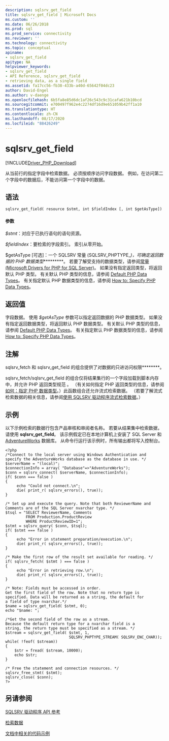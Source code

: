 ```yaml
---
description: sqlsrv_get_field
title: sqlsrv_get_field | Microsoft Docs
ms.custom: ''
ms.date: 06/26/2018
ms.prod: sql
ms.prod_service: connectivity
ms.reviewer: ''
ms.technology: connectivity
ms.topic: conceptual
apiname:
- sqlsrv_get_field
apitype: NA
helpviewer_keywords:
- sqlsrv_get_field
- API Reference, sqlsrv_get_field
- retrieving data, as a single field
ms.assetid: fa17cc56-fb38-433b-a40d-65642f04dc23
author: David-Engel
ms.author: v-daenge
ms.openlocfilehash: 6b5fa8e85d6dc1af26c543c9c31cafa621b10bcd
ms.sourcegitcommit: e700497f962e4c2274df16d9e651059b42ff1a10
ms.translationtype: HT
ms.contentlocale: zh-CN
ms.lasthandoff: 08/17/2020
ms.locfileid: "88426249"
---
```

# <a name="sqlsrv_get_field"></a>sqlsrv_get_field
[!INCLUDE[Driver_PHP_Download](../../includes/driver_php_download.md)]

从当前行的指定字段中检索数据。 必须按顺序访问字段数据。 例如，在访问第二个字段中的数据后，不能访问第一个字段中的数据。  
  
## <a name="syntax"></a>语法  
  
```  
sqlsrv_get_field( resource $stmt, int $fieldIndex [, int $getAsType])  
```  
  
#### <a name="parameters"></a>参数  
*$stmt*：对应于已执行语句的语句资源。  
  
*$fieldIndex*：要检索的字段索引。 索引从零开始。  
  
$getAsType [可选]：一个 SQLSRV 常量 (SQLSRV_PHPTYPE_*)，可确定返回数据的 PHP 数据类型**********。 若要了解受支持的数据类型，请参阅[常量 (Microsoft Drivers for PHP for SQL Server)](../../connect/php/constants-microsoft-drivers-for-php-for-sql-server.md)。 如果没有指定返回类型，将返回默认 PHP 类型。 有关默认 PHP 类型的信息，请参阅 [Default PHP Data Types](../../connect/php/default-php-data-types.md)。 有关指定默认 PHP 数据类型的信息，请参阅 [How to: Specify PHP Data Types](../../connect/php/how-to-specify-php-data-types.md)。  
  
## <a name="return-value"></a>返回值  
字段数据。 使用 *$getAsType* 参数可以指定返回数据的 PHP 数据类型。 如果没有指定返回数据类型，将返回默认 PHP 数据类型。 有关默认 PHP 类型的信息，请参阅 [Default PHP Data Types](../../connect/php/default-php-data-types.md)。 有关指定默认 PHP 数据类型的信息，请参阅 [How to: Specify PHP Data Types](../../connect/php/how-to-specify-php-data-types.md)。  
  
## <a name="remarks"></a>注解  
sqlsrv_fetch 和 sqlsrv_get_field 的组合提供了对数据的只进访问权限********。  
  
sqlsrv_fetch/sqlsrv_get_field 的组合仅将结果集行的一个字段加载到脚本内存中，并允许 PHP 返回类型规范 。 （有关如何指定 PHP 返回类型的信息，请参阅[如何：指定 PHP 数据类型](../../connect/php/how-to-specify-php-data-types.md)。）此函数组合还允许流式检索数据。 （若要了解流式检索数据的相关信息，请参阅[使用 SQLSRV 驱动程序流式检索数据](../../connect/php/retrieving-data-as-a-stream-using-the-sqlsrv-driver.md)。）  
  
## <a name="example"></a>示例  
以下示例检索的数据行包含产品审核和审阅者名称。 若要从结果集中检索数据，请使用 **sqlsrv_get_field**。 该示例假定已在本地计算机上安装了 SQL Server 和 [AdventureWorks](https://github.com/Microsoft/sql-server-samples/tree/master/samples/databases/adventure-works) 数据库。 从命令行运行该示例时，所有输出都将写入控制台。  
  
```  
<?php  
/*Connect to the local server using Windows Authentication and  
specify the AdventureWorks database as the database in use. */  
$serverName = "(local)";  
$connectionInfo = array( "Database"=>"AdventureWorks");  
$conn = sqlsrv_connect( $serverName, $connectionInfo);  
if( $conn === false )  
{  
     echo "Could not connect.\n";  
     die( print_r( sqlsrv_errors(), true));  
}  
  
/* Set up and execute the query. Note that both ReviewerName and  
Comments are of the SQL Server nvarchar type. */  
$tsql = "SELECT ReviewerName, Comments   
         FROM Production.ProductReview  
         WHERE ProductReviewID=1";  
$stmt = sqlsrv_query( $conn, $tsql);  
if( $stmt === false )  
{  
     echo "Error in statement preparation/execution.\n";  
     die( print_r( sqlsrv_errors(), true));  
}  
  
/* Make the first row of the result set available for reading. */  
if( sqlsrv_fetch( $stmt ) === false )  
{  
     echo "Error in retrieving row.\n";  
     die( print_r( sqlsrv_errors(), true));  
}  
  
/* Note: Fields must be accessed in order.  
Get the first field of the row. Note that no return type is  
specified. Data will be returned as a string, the default for  
a field of type nvarchar.*/  
$name = sqlsrv_get_field( $stmt, 0);  
echo "$name: ";  
  
/*Get the second field of the row as a stream.  
Because the default return type for a nvarchar field is a  
string, the return type must be specified as a stream. */  
$stream = sqlsrv_get_field( $stmt, 1,   
                            SQLSRV_PHPTYPE_STREAM( SQLSRV_ENC_CHAR));  
while( !feof( $stream))  
{   
    $str = fread( $stream, 10000);  
    echo $str;  
}  
  
/* Free the statement and connection resources. */  
sqlsrv_free_stmt( $stmt);  
sqlsrv_close( $conn);  
?>  
```  
  
## <a name="see-also"></a>另请参阅  
[SQLSRV 驱动程序 API 参考](../../connect/php/sqlsrv-driver-api-reference.md)  

[检索数据](../../connect/php/retrieving-data.md)  

[文档中相关的代码示例](../../connect/php/about-code-examples-in-the-documentation.md)  
  
